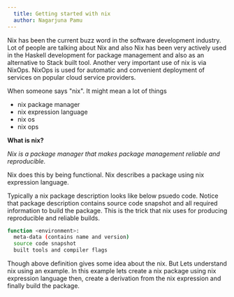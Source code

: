 ```yaml
---
  title: Getting started with nix
  author: Nagarjuna Pamu
---
```


Nix has been the current buzz word in the software development industry.
Lot of people are talking about Nix and also Nix has been very actively used in
the Haskell development for package management and also as an alternative to
Stack built tool. Another very important use of nix is via NixOps. NixOps is used
for automatic and convenient deployment of services on popular cloud service
providers.

When someone says "nix". It might mean a lot of things

- nix package manager
- nix expression language
- nix os
- nix ops

__What is nix?__

_Nix is a package manager that makes package management reliable and reproducible._

Nix does this by being functional. Nix describes a package using nix expression language.

Typically a nix package description looks like below psuedo code. Notice that package description contains source code snapshot and all required information to build the package.
This is the trick that nix uses for producing reproducible and reliable builds.

```bash
function <environment>:
  meta-data (contains name and version)
  source code snapshot
  built tools and compiler flags
```

Though above definition gives some idea about the nix. But Lets understand nix using an example. In this example lets create a nix package using nix expression language then, create a derivation from the nix expression and finally build the package.


